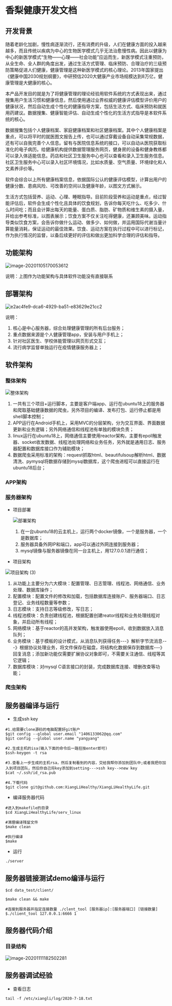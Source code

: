 #                                  香梨健康开发文档                                                                                          



## 开发背景

​         随着老龄化加剧，慢性病逐渐流行，还有消费的升级，人们在健康方面的投入越来越多，而且传统以疾病为中心的生物医学模式几乎无法治愈慢性病。因此以健康为中心的新医学模式“生物——心理——社会功能”应运而生，新医学模式注重预防，从全生命、全人群的角度出发，通过生活方式管理、临床预防、合理治疗的三级预防策略促进人们健康，健康管理是这种新医学模式的核心理论。2013年国家提出《健康中国2030规划纲要》，中研预估2020大健康产业市场规模达到8万亿，健康管理是大健康的核心。

​       本产品开发目的就是为了将健康管理的理论经验用软件系统的方式表现出来，通过搜集用户生活习惯和健康信息，然后使用通过业界权威的健康评估模型评价用户的健康状况，然后自动生成个性化的健康指导方案，包括生活方式、临床预防和就医用药建议。数据搜集、健康智能评估、自动生成个性化的生活方式指导是本软件系统的核心。

​       数据搜集包括个人健康档案、家庭健康档案和社区健康档案。其中个人健康档案是重点，可以将平时的就医图文报告上传，也可以通过穿戴设备自动采集常规数据，还有可以自我完善个人信息。留有与医院信息系统的接口，可以自动从医院获取标准化的电子病历。给健康机构提供数据管理服务网页，健身房的设备和健身教练都可以录入体适能信息。药店和社区卫生服务中心也可以查看和录入卫生服务信息。社区卫生服务中心可以录入社区环境情况，比如水质量、空气质量、环境绿化和人文素养评价等。

​        软件会综合以上所有健康档案信息，依据国际公认的健康评估模型，计算出用户的健康分数、患病风险、可改善的空间以及健康年龄，以图文方式展示。      

​        生活方式包括营养、运动、心理、睡眠指导。目前阶段营养和运动是重点，经过智能评估后，软件会生成个性化且具体的饮食规划，告诉你每天吃什么、吃多少、什么时间吃；而且会计算出每天的能量、蛋白质、脂肪、矿物质和维生素的摄入量，并给出参考标准，以图表展示；饮食方案不仅关注吃得健康，还兼顾美味。运动指导类似饮食方案，会告诉你做什么运动、做多少、如何做，并运用国际代谢当量计算能量消耗，保证运动的最佳效果。饮食、运动方案在执行过程中可以进行标记，作为执行情况的监督，以备后续更好的评估和做出更加科学合理的评估和指导。



## 功能架构

![image-20201105170053612](./picture/image-20201105170053612.png)

说明：上图作为功能架构与具体软件功能没有直接联系



## 部署架构

![e2ac4fe9-dca6-4929-ba51-e83629e21cc2](./picture/e2ac4fe9-dca6-4929-ba51-e83629e21cc2.png)

说明：

1. 核心是中心服务器，综合处理健康管理的所有后台服务；
2. 重点数据来源是个人健康管理app，安装与用户手机上；
3. 针对社区医生、学校体能管理以网页形式交互；
4. 流行病学监督单独运行在疫情健康服务器上；



## 软件架构

### 整体架构

![整体架构](./picture/整体架构.png)

1. 一共有三个项目+运行脚本，主要是客户端app、运行在ubuntu18上的服务器和爬取基础健康数据的爬虫，另外项目的编译、发布打包、运行停止都是用shell脚本控制；
2. APP运行在Android手机上，采用MVC的分层架构，分为交互界面、界面数据更新和业务逻辑；另外网络通信和线程池有单独的模块负责；
3. linux运行在ubuntu18上，网络通信主要使用reactor架构，主要有epoll触发器、socket收发数据、线程池处理网络和业务任务，另外就是通用日志、服务器配置和数据库接口作为辅助模块；
4. 数据爬虫采用标准的架构：request抓取html、beautifulsoup解析html、数据清洗、pymysql将数据存储到mysql数据库，这个爬虫进程可以直接运行在ubuntu18后台；





### APP架构





### 服务器架构

- 项目部署

  ![部署架构](./picture/部署架构.png)

  1. 在一台ubuntu18的云主机上，运行两个docker镜像，一个是服务器，一个是数据库；
  2. 服务器具备外网IP和端口，app可以通过外网连接到服务器；
  3. mysql镜像与服务器镜像在同一台主机上，用127.0.0.1进行通信；



- 项目架构

![项目架构 (3)](./picture/architechure.png)

1. 从功能上主要分为六大模块：配置管理、日志管理、线程池、网络通信、业务处理、数据库操作；
2. 配置模块：配置文件的修改和加载，包括数据库连接账户、服务器端口、日志登记、业务线程数量等参数；
3. 日志模块：支持日志等级修改，写日志；
4. 线程池模块：负责创建线程池，根据配置创建reator线程和业务处理线程对象，并启动所有线程；
5. 网络模块：基于reactor的高并发架构，触发器使用epoll，收到数据放入消息队列；
6. 业务模块：基于模板的设计模式，从消息队列获得任务---》解析字节流消息---》根据协议处理业务，将文件保存在磁盘，将结构化数据保存到数据库---》回复消息；添加新功能仅需要扩展协议对象即可，不需要关注通信、线程等其它逻辑；
7. 数据库模块：对mysql C语言接口的封装，完成数据库连接、增删改查等功能；

### 爬虫架构



## 服务器编译与运行

- 生成ssh key

```shell
#1.给需要clone源码的电脑配置好git账户
$git config --global user.email "1406133062@qq.com"
$git config --global user.name "yangyang"

#2.生成主机的isa(输入下面的命令后一路狂按enter即可)
$ssh-keygen -t rsa

#3.查看上一步生成的主机rsa，然后复制看到的内容，交给我帮你添加到团队中;或者我把你加入到项目团队，然后你自己将key添加到setting--->ssh key-->new key
$cat ~/.ssh/id_rsa.pub

#4.下载代码
$git clone git@github.com:XiangLiHealthy/XiangLiHealthyLife.git
```

- 编译服务器代码

```shell
#进入到makefile的目录
$cd XiangLiHealthyLife/serv_linux

#清理编译残留文件
$make clean

#执行编译
$make
```

- 运行

```shell
./server
```

## 服务器链接测试demo编译与运行

```shell
$cd data_test/client/

$make clean && make

#连接到服务器并指定连接数量 ./clent_tool [服务器ip]:[服务器端口] [链接数量]
$./client_tool 127.0.0.1:6666 1
```



## 服务器代码介绍

### 目录结构

![image-20201111182502281](./picture/image-20201111182502281.png)

##  服务器调试经验

- 查看日志

```shell
tail -f /etc/xiangli/log/2020-7-18.txt 
```



